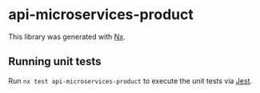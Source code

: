 # api-microservices-product

This library was generated with [Nx](https://nx.dev).

## Running unit tests

Run `nx test api-microservices-product` to execute the unit tests via [Jest](https://jestjs.io).
